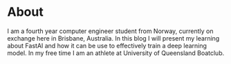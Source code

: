 # About

I am a fourth year computer engineer student from Norway, currently on exchange here in Brisbane, Australia. In this blog I will present my learning about FastAI and how it can be use to effectively train a deep learning model. In my free time I am an athlete at University of Queensland Boatclub.

